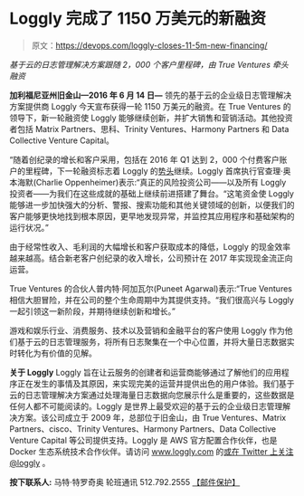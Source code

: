 # Loggly 完成了 1150 万美元的新融资

> 原文：<https://devops.com/loggly-closes-11-5m-new-financing/>

*基于云的日志管理解决方案跟随 2，000 个客户里程碑，由 True Ventures 牵头融资*

**加利福尼亚州旧金山—2016 年 6 月 14 日—** 领先的基于云的企业级日志管理解决方案提供商 Loggly 今天宣布获得一轮 1150 万美元的融资。在 True Ventures 的领导下，新一轮融资使 Loggly 能够继续创新，并扩大销售和营销活动。其他投资者包括 Matrix Partners、思科、Trinity Ventures、Harmony Partners 和 Data Collective Venture Capital。

“随着创纪录的增长和客户采用，包括在 2016 年 Q1 达到 2，000 个付费客户账户的里程碑，下一轮融资标志着 Loggly 的[势头](https://www.loggly.com/about-loggly/press/loggly-closes-q1-2016-by-reaching-2000-paid-customer-milestone/)继续。Loggly 首席执行官查理·奥本海默(Charlie Oppenheimer)表示:“真正的风险投资公司——以及所有 Loggly 投资者——为我们在这些成就的基础上继续前进搭建了舞台。“这笔资金使 Loggly 能够进一步加快强大的分析、警报、搜索功能和其他关键领域的创新，以便我们的客户能够更快地找到根本原因，更早地发现异常，并监控其应用程序和基础架构的运行状况。”

由于经常性收入、毛利润的大幅增长和客户获取成本的降低，Loggly 的现金效率越来越高。结合新老客户创纪录的收入增长，公司预计在 2017 年实现现金流正向运营。

True Ventures 的合伙人普内特·阿加瓦尔(Puneet Agarwal)表示:“True Ventures 相信大胆冒险，并在公司的整个生命周期中为其提供支持。“我们很高兴与 Loggly 一起引领这一新阶段，并期待继续创新和增长。”

游戏和娱乐行业、消费服务、技术以及营销和金融平台的客户使用 Loggly 作为他们基于云的日志管理服务，将所有日志聚集在一个中心位置，并将大量日志数据实时转化为有价值的见解。

**关于 Loggly**
Loggly 旨在让云服务的创建者和运营商能够通过了解他们的应用程序正在发生的事情及其原因，来实现完美的运营并提供出色的用户体验。我们基于云的日志管理解决方案通过处理海量日志数据向您展示什么是重要的，这些数据是任何人都不可能阅读的。Loggly 是世界上最受欢迎的基于云的企业级日志管理解决方案。该公司成立于 2009 年，总部位于旧金山，由 True Ventures、Matrix Partners、cisco、Trinity Ventures、Harmony Partners、Data Collective Venture Capital 等公司提供支持。Loggly 是 AWS 官方配置合作伙伴，也是 Docker 生态系统技术合作伙伴。请访问 www.loggly.com 的[或在 Twitter 上关注](https://www.loggly.com/) [@loggly](https://twitter.com/loggly) 。

**按下联系人:**
马特·特罗奇奥
轮班通讯
512.792.2555
[【邮件保护】](/cdn-cgi/l/email-protection#4925262e2e2530093a21202f3d2a262424672a2624)

###